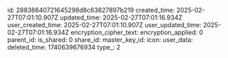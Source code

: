 

id: 28836640721645298d8c63827897b219
created_time: 2025-02-27T07:01:10.907Z
updated_time: 2025-02-27T07:01:16.934Z
user_created_time: 2025-02-27T07:01:10.907Z
user_updated_time: 2025-02-27T07:01:16.934Z
encryption_cipher_text: 
encryption_applied: 0
parent_id: 
is_shared: 0
share_id: 
master_key_id: 
icon: 
user_data: 
deleted_time: 1740639676934
type_: 2